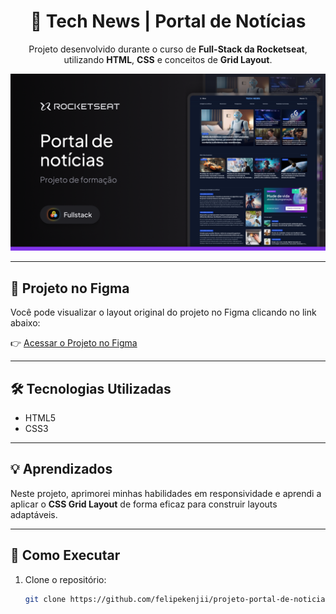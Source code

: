 <h1 align="center">📰 Tech News | Portal de Notícias</h1>

<p align="center">
  Projeto desenvolvido durante o curso de <strong>Full-Stack da Rocketseat</strong>, utilizando <strong>HTML</strong>, <strong>CSS</strong> e conceitos de <strong>Grid Layout</strong>.
</p>

<p align="center">
  <img src="assets/thumbnail.png" alt="Capa do projeto">
</p>

<hr>

## 🎨 Projeto no Figma

Você pode visualizar o layout original do projeto no Figma clicando no link abaixo:

👉 [Acessar o Projeto no Figma](https://www.figma.com/community/file/1362166020452569562/portal-de-noticias)

---

## 🛠️ Tecnologias Utilizadas

- HTML5
- CSS3

---

## 💡 Aprendizados

Neste projeto, aprimorei minhas habilidades em responsividade e aprendi a aplicar o **CSS Grid Layout** de forma eficaz para construir layouts adaptáveis.

---

## 🚀 Como Executar

1. Clone o repositório:
   ```bash
   git clone https://github.com/felipekenjii/projeto-portal-de-noticias.git

